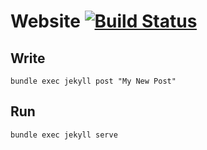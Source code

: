 # Website [![Build Status](https://travis-ci.org/domoritz/domoritz.github.io.svg?branch=master)](https://travis-ci.org/domoritz/domoritz.github.io)


## Write

```
bundle exec jekyll post "My New Post"
```

## Run

```
bundle exec jekyll serve
```
